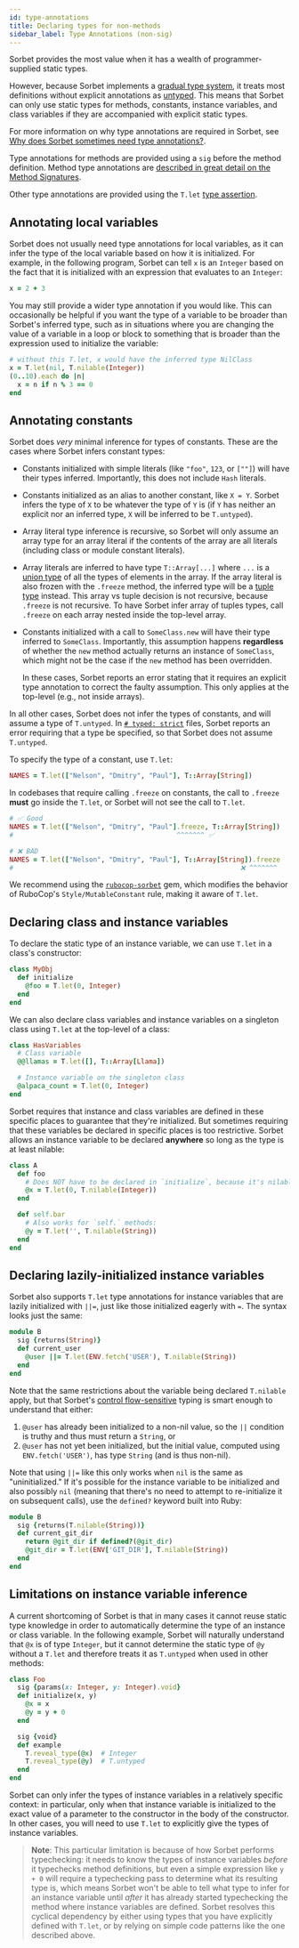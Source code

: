 ```yaml
---
id: type-annotations
title: Declaring types for non-methods
sidebar_label: Type Annotations (non-sig)
---
```


Sorbet provides the most value when it has a wealth of programmer-supplied
static types.

However, because Sorbet implements a [gradual type system](gradual.md), it
treats most definitions without explicit annotations as [untyped](untyped.md).
This means that Sorbet can only use static types for methods, constants,
instance variables, and class variables if they are accompanied with explicit
static types.

For more information on why type annotations are required in Sorbet, see
[Why does Sorbet sometimes need type annotations?](why-type-annotations.md).

Type annotations for methods are provided using a `sig` before the method
definition. Method type annotations are
[described in great detail on the Method Signatures](sigs.md).

Other type annotations are provided using the `T.let`
[type assertion](type-assertions.md).

## Annotating local variables

Sorbet does not usually need type annotations for local variables, as it can
infer the type of the local variable based on how it is initialized. For
example, in the following program, Sorbet can tell `x` is an `Integer` based on
the fact that it is initialized with an expression that evaluates to an
`Integer`:

```ruby
x = 2 + 3
```

You may still provide a wider type annotation if you would like. This can
occasionally be helpful if you want the type of a variable to be broader than
Sorbet's inferred type, such as in situations where you are changing the value
of a variable in a loop or block to something that is broader than the
expression used to initialize the variable:

```ruby
# without this T.let, x would have the inferred type NilClass
x = T.let(nil, T.nilable(Integer))
(0..10).each do |n|
  x = n if n % 3 == 0
end
```

## Annotating constants

Sorbet does _very_ minimal inference for types of constants. These are the cases
where Sorbet infers constant types:

- Constants initialized with simple literals (like `"foo"`, `123`, or `[""]`)
  will have their types inferred. Importantly, this does not include `Hash`
  literals.

- Constants initialized as an alias to another constant, like `X = Y`. Sorbet
  infers the type of `X` to be whatever the type of `Y` is (if `Y` has neither
  an explicit nor an inferred type, `X` will be inferred to be `T.untyped`).

- Array literal type inference is recursive, so Sorbet will only assume an array
  type for an array literal if the contents of the array are all literals
  (including class or module constant literals).

- Array literals are inferred to have type `T::Array[...]` where `...` is a
  [union type](union-types.md) of all the types of elements in the array. If the
  array literal is also frozen with the `.freeze` method, the inferred type will
  be a [tuple type](tuples.md) instead. This array vs tuple decision is not
  recursive, because `.freeze` is not recursive. To have Sorbet infer array of
  tuples types, call `.freeze` on each array nested inside the top-level array.

- Constants initialized with a call to `SomeClass.new` will have their type
  inferred to `SomeClass`. Importantly, this assumption happens **regardless**
  of whether the `new` method actually returns an instance of `SomeClass`, which
  might not be the case if the `new` method has been overridden.

  In these cases, Sorbet reports an error stating that it requires an explicit
  type annotation to correct the faulty assumption. This only applies at the
  top-level (e.g., not inside arrays).

In all other cases, Sorbet does not infer the types of constants, and will
assume a type of `T.untyped`. In [`# typed: strict`](static.md) files, Sorbet
reports an error requiring that a type be specified, so that Sorbet does not
assume `T.untyped`.

To specify the type of a constant, use `T.let`:

```ruby
NAMES = T.let(["Nelson", "Dmitry", "Paul"], T::Array[String])
```

In codebases that require calling `.freeze` on constants, the call to `.freeze`
**must** go inside the `T.let`, or Sorbet will not see the call to `T.let`.

```ruby
# ✅ Good
NAMES = T.let(["Nelson", "Dmitry", "Paul"].freeze, T::Array[String])
#                                         ^^^^^^^ ✅

# ❌ BAD
NAMES = T.let(["Nelson", "Dmitry", "Paul"], T::Array[String]).freeze
#                                                         ❌ ^^^^^^^
```

We recommend using the [`rubocop-sorbet`] gem, which modifies the behavior of
RuboCop's `Style/MutableConstant` rule, making it aware of `T.let`.

[`rubocop-sorbet`]: https://github.com/Shopify/rubocop-sorbet

## Declaring class and instance variables

To declare the static type of an instance variable, we can use `T.let` in a
class's constructor:

```ruby
class MyObj
  def initialize
    @foo = T.let(0, Integer)
  end
end
```

We can also declare class variables and instance variables on a singleton class
using `T.let` at the top-level of a class:

```ruby
class HasVariables
  # Class variable
  @@llamas = T.let([], T::Array[Llama])

  # Instance variable on the singleton class
  @alpaca_count = T.let(0, Integer)
end
```

Sorbet requires that instance and class variables are defined in these specific
places to guarantee that they're initialized. But sometimes requiring that these
variables be declared in specific places is too restrictive. Sorbet allows an
instance variable to be declared **anywhere** so long as the type is at least
nilable:

```ruby
class A
  def foo
    # Does NOT have to be declared in `initialize`, because it's nilable:
    @x = T.let(0, T.nilable(Integer))
  end

  def self.bar
    # Also works for `self.` methods:
    @y = T.let('', T.nilable(String))
  end
end
```

## Declaring lazily-initialized instance variables

Sorbet also supports `T.let` type annotations for instance variables that are
lazily initialized with `||=`, just like those initialized eagerly with `=`. The
syntax looks just the same:

```ruby
module B
  sig {returns(String)}
  def current_user
    @user ||= T.let(ENV.fetch('USER'), T.nilable(String))
  end
end
```

Note that the same restrictions about the variable being declared `T.nilable`
apply, but that Sorbet's [control flow-sensitive](flow-sensitive.md) typing is
smart enough to understand that either:

1.  `@user` has already been initialized to a non-nil value, so the `||`
    condition is truthy and thus must return a `String`, or
2.  `@user` has not yet been initialized, but the initial value, computed using
    `ENV.fetch('USER')`, has type `String` (and is thus non-nil).

Note that using `||=` like this only works when `nil` is the same as
"uninitialized." If it's possible for the instance variable to be initialized
and also possibly `nil` (meaning that there's no need to attempt to
re-initialize it on subsequent calls), use the `defined?` keyword built into
Ruby:

```ruby
module B
  sig {returns(T.nilable(String))}
  def current_git_dir
    return @git_dir if defined?(@git_dir)
    @git_dir = T.let(ENV['GIT_DIR'], T.nilable(String))
  end
end
```

## Limitations on instance variable inference

A current shortcoming of Sorbet is that in many cases it cannot reuse static
type knowledge in order to automatically determine the type of an instance or
class variable. In the following example, Sorbet will naturally understand that
`@x` is of type `Integer`, but it cannot determine the static type of `@y`
without a `T.let` and therefore treats it as `T.untyped` when used in other
methods:

```ruby
class Foo
  sig {params(x: Integer, y: Integer).void}
  def initialize(x, y)
    @x = x
    @y = y + 0
  end

  sig {void}
  def example
    T.reveal_type(@x)  # Integer
    T.reveal_type(@y)  # T.untyped
  end
end
```

Sorbet can only infer the types of instance variables in a relatively specific
context: in particular, only when that instance variable is initialized to the
exact value of a parameter to the constructor in the body of the constructor. In
other cases, you will need to use `T.let` to explicitly give the types of
instance variables.

> **Note**: This particular limitation is because of how Sorbet performs
> typechecking: it needs to know the types of instance variables _before_ it
> typechecks method definitions, but even a simple expression like `y + 0` will
> require a typechecking pass to determine what its resulting type is, which
> means Sorbet won't be able to tell what type to infer for an instance variable
> until _after_ it has already started typechecking the method where instance
> variables are defined. Sorbet resolves this cyclical dependency by either
> using types that you have explicitly defined with `T.let`, or by relying on
> simple code patterns like the one described above.
